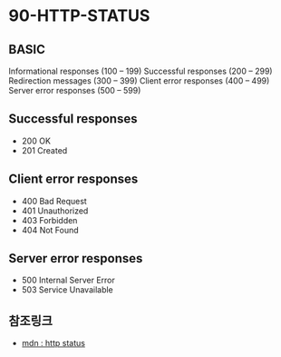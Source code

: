 # 90-HTTP-STATUS

## BASIC

Informational responses (100 – 199)
Successful responses (200 – 299)
Redirection messages (300 – 399)
Client error responses (400 – 499)
Server error responses (500 – 599)

## Successful responses

- 200 OK
- 201 Created

## Client error responses

- 400 Bad Request
- 401 Unauthorized
- 403 Forbidden
- 404 Not Found

## Server error responses

- 500 Internal Server Error
- 503 Service Unavailable

## 참조링크

- [mdn : http status](https://developer.mozilla.org/en-US/docs/Web/HTTP/Status)
